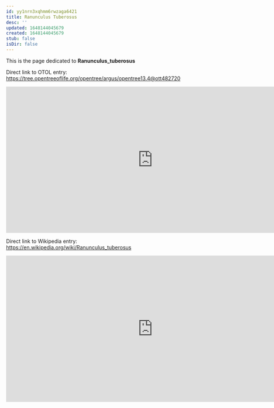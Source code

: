 ```yaml
---
id: yy1nrn3xqhmm6rwzaga6421
title: Ranunculus Tuberosus
desc: ''
updated: 1648144045679
created: 1648144045679
stub: false
isDir: false
---
```

This is the page dedicated to **Ranunculus_tuberosus**


Direct link to OTOL entry: https://tree.opentreeoflife.org/opentree/argus/opentree13.4@ott482720



<html>
    <body>
    <iframe src="https://tree.opentreeoflife.org/opentree/argus/opentree13.4@ott482720"
    width="800" height="400" frameborder="0" allowfullscreen> </iframe>
    </body>
</html>
    


Direct link to Wikipedia entry: https://en.wikipedia.org/wiki/Ranunculus_tuberosus



<html>
    <body>
    <iframe src="https://en.wikipedia.org/wiki/Ranunculus_tuberosus"
    width="800" height="400" frameborder="0" allowfullscreen> </iframe>
    </body>
</html>
    
